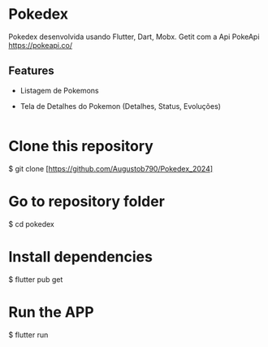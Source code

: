 # Pokedex

Pokedex desenvolvida usando Flutter, Dart, Mobx. Getit com a Api PokeApi https://pokeapi.co/

## Features

- Listagem de Pokemons
- Tela de Detalhes do Pokemon (Detalhes, Status, Evoluções)

  ```bash
# Clone this repository
$ git clone [https://github.com/Augustob790/Pokedex_2024]

# Go to repository folder
$ cd pokedex

# Install dependencies
$ flutter pub get

# Run the APP
$ flutter run
```
